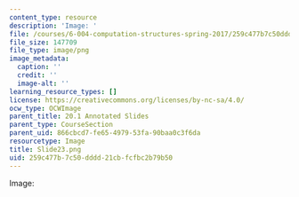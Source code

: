 ```yaml
---
content_type: resource
description: 'Image: '
file: /courses/6-004-computation-structures-spring-2017/259c477b7c50dddd21cbfcfbc2b79b50_Slide23.png
file_size: 147709
file_type: image/png
image_metadata:
  caption: ''
  credit: ''
  image-alt: ''
learning_resource_types: []
license: https://creativecommons.org/licenses/by-nc-sa/4.0/
ocw_type: OCWImage
parent_title: 20.1 Annotated Slides
parent_type: CourseSection
parent_uid: 866cbcd7-fe65-4979-53fa-90baa0c3f6da
resourcetype: Image
title: Slide23.png
uid: 259c477b-7c50-dddd-21cb-fcfbc2b79b50
---
```

Image: 